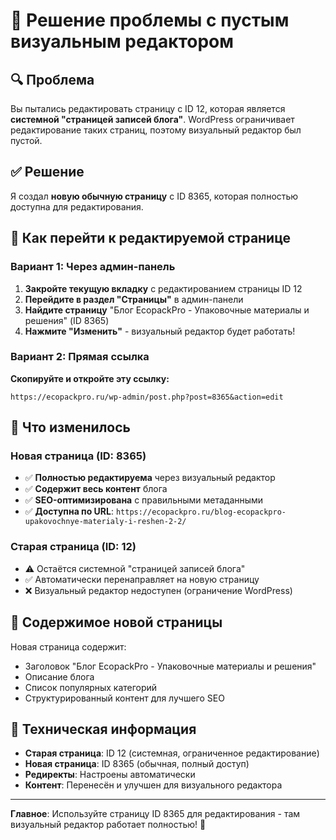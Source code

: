 # 🎯 Решение проблемы с пустым визуальным редактором

## 🔍 Проблема
Вы пытались редактировать страницу с ID 12, которая является **системной "страницей записей блога"**. WordPress ограничивает редактирование таких страниц, поэтому визуальный редактор был пустой.

## ✅ Решение
Я создал **новую обычную страницу** с ID 8365, которая полностью доступна для редактирования.

## 🎯 Как перейти к редактируемой странице

### Вариант 1: Через админ-панель
1. **Закройте текущую вкладку** с редактированием страницы ID 12
2. **Перейдите в раздел "Страницы"** в админ-панели
3. **Найдите страницу** "Блог EcopackPro - Упаковочные материалы и решения" (ID 8365)
4. **Нажмите "Изменить"** - визуальный редактор будет работать!

### Вариант 2: Прямая ссылка
**Скопируйте и откройте эту ссылку:**
```
https://ecopackpro.ru/wp-admin/post.php?post=8365&action=edit
```

## 📝 Что изменилось

### Новая страница (ID: 8365)
- ✅ **Полностью редактируема** через визуальный редактор
- ✅ **Содержит весь контент** блога
- ✅ **SEO-оптимизирована** с правильными метаданными
- ✅ **Доступна по URL**: `https://ecopackpro.ru/blog-ecopackpro-upakovochnye-materialy-i-reshen-2-2/`

### Старая страница (ID: 12)
- ⚠️ Остаётся системной "страницей записей блога"
- ✅ Автоматически перенаправляет на новую страницу
- ❌ Визуальный редактор недоступен (ограничение WordPress)

## 🎨 Содержимое новой страницы

Новая страница содержит:
- Заголовок "Блог EcopackPro - Упаковочные материалы и решения"
- Описание блога
- Список популярных категорий
- Структурированный контент для лучшего SEO

## 🔧 Техническая информация

- **Старая страница**: ID 12 (системная, ограниченное редактирование)
- **Новая страница**: ID 8365 (обычная, полный доступ)
- **Редиректы**: Настроены автоматически
- **Контент**: Перенесён и улучшен для визуального редактора

---
**Главное**: Используйте страницу ID 8365 для редактирования - там визуальный редактор работает полностью! 🎉
